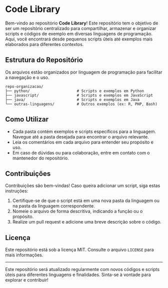 
# Code Library

Bem-vindo ao repositório **Code Library**! Este repositório tem o objetivo de ser um repositório centralizado para compartilhar, armazenar e organizar scripts e códigos de exemplo em diversas linguagens de programação. Aqui, você encontrará desde pequenos scripts úteis até exemplos mais elaborados para diferentes contextos.

## Estrutura do Repositório

Os arquivos estão organizados por linguagem de programação para facilitar a navegação e o uso. 

```
repo-organizacao/
├── python/                     # Scripts e exemplos em Python
├── javascript/                 # Scripts e exemplos em JavaScript
├── java/                       # Scripts e exemplos em Java
└── outras-linguagens/          # Outros exemplos (ex: R, PHP, Bash)
```

## Como Utilizar

- Cada pasta contém exemplos e scripts específicos para a linguagem. Navegue até a pasta desejada para encontrar o arquivo relevante.
- Leia os comentários em cada arquivo para entender seu propósito e uso.
- Em caso de dúvidas ou para colaboração, entre em contato com o mantenedor do repositório.

## Contribuições

Contribuições são bem-vindas! Caso queira adicionar um script, siga estas instruções:

1. Certifique-se de que o script está em uma nova pasta da linguagem ou na pasta da linguagem correspondente.
2. Nomeie o arquivo de forma descritiva, indicando a função ou o propósito.
3. Realize um pull request e adicione uma breve descrição sobre o código.

## Licença

Este repositório está sob a licença MIT. Consulte o arquivo `LICENSE` para mais informações.

---

Este repositório será atualizado regularmente com novos códigos e scripts úteis para diferentes linguagens e finalidades. Sinta-se à vontade para explorar e contribuir!
